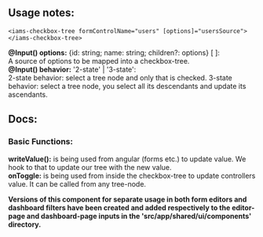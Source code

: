 ## Usage notes:

`<iams-checkbox-tree formControlName="users" [options]="usersSource"> </iams-checkbox-tree>`

**@Input() options:** {id: string; name: string; children?: options} [ ]: \
  A source of options to be mapped into a checkbox-tree.
   \
**@Input() behavior:** '2-state' \| '3-state': \
  2-state behavior: select a tree node and only that is checked.
  3-state behavior: select a tree node, you select all its descendants and update its ascendants.

## Docs:
### Basic Functions:
**writeValue():** is being used from angular (forms etc.) to update value. We hook to that to update our tree with the new value. \
**onToggle:** is being used from inside the checkbox-tree to update controllers value. It can be called from any tree-node.


**Versions of this component for separate usage in both form editors and dashboard filters have been created and added respectively to the
editor-page and dashboard-page inputs in the 'src/app/shared/ui/components' directory.**
